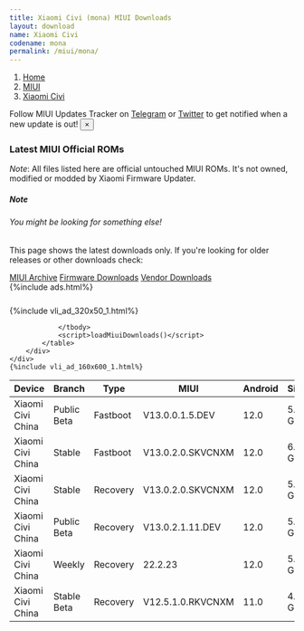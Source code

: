 ```yaml
---
title: Xiaomi Civi (mona) MIUI Downloads
layout: download
name: Xiaomi Civi
codename: mona
permalink: /miui/mona/
---
```

<nav aria-label="breadcrumb">
    <ol class="breadcrumb">
        <li class="breadcrumb-item"><a href="/">Home</a></li>
        <li class="breadcrumb-item"><a href="/miui/">MIUI</a></li>
        <li class="breadcrumb-item active" aria-current="page"><a href="/miui/mona/">Xiaomi Civi</a></li>
    </ol>
</nav>
<div class="alert alert-primary alert-dismissible fade show" role="alert">
    Follow MIUI Updates Tracker on <a href="https://t.me/MIUIUpdatesTracker" class="alert-link">Telegram</a>
     or <a href="https://twitter.com/MiFwUpdater" class="alert-link">Twitter</a> to get notified when a new update is out!
    <button type="button" class="close" data-dismiss="alert" aria-label="Close">
        <span aria-hidden="true">&times;</span>
    </button>
</div>

### Latest MIUI Official ROMs
*Note*: All files listed here are official untouched MIUI ROMs. It's not owned, modified or modded by Xiaomi Firmware Updater.
<div class="card">
  <div class="card-body">
    <h5 class="card-title">Note</h5>
    <h6 class="card-subtitle mb-2 text-muted">You might be looking for something else!</h6>
    <p class="card-text">This page shows the latest downloads only.
     If you're looking for older releases or other downloads check:</p>
    <a href="/archive/miui/mona/" class="card-link">MIUI Archive</a>
    <a href="/firmware/mona/" class="card-link">Firmware Downloads</a>
    <a href="/vendor/mona/" class="card-link">Vendor Downloads</a>
  </div>
</div>
{%include ads.html%}
<div class="row justify-content-center">
    <div class="col-10">
        <div class="table-responsive-md" style="margin-top: 25px;">
            {%include vli_ad_320x50_1.html%}
            <table id="miui" class="display dt-responsive nowrap compact table table-striped table-hover table-sm">
                <thead class="thead-dark">
                    <tr>
                        <th data-ref="device">Device</th>
                        <th data-ref="branch">Branch</th>
                        <th data-ref="type">Type</th>
                        <th data-ref="miui">MIUI</th>
                        <th data-ref="android">Android</th>
                        <th data-ref="size">Size</th>
                        <th data-ref="size">Date</th>
                        <th data-ref="link">Link</th>
                    </tr>
                </thead>
                <tbody>
                <tr><td>Xiaomi Civi China</td><td>Public Beta</td><td>Fastboot</td><td>V13.0.0.1.5.DEV</td><td>12.0</td><td>5.6 GB</td><td>2022-01-21</td><td><a href="/miui/mona/public beta/V13.0.0.1.5.DEV/">Download</a></td></tr>
<tr><td>Xiaomi Civi China</td><td>Stable</td><td>Fastboot</td><td>V13.0.2.0.SKVCNXM</td><td>12.0</td><td>6.7 GB</td><td>2022-01-23</td><td><a href="/miui/mona/stable/V13.0.2.0.SKVCNXM/">Download</a></td></tr>
<tr><td>Xiaomi Civi China</td><td>Stable</td><td>Recovery</td><td>V13.0.2.0.SKVCNXM</td><td>12.0</td><td>5.0 GB</td><td>2022-02-11</td><td><a href="/miui/mona/stable/V13.0.2.0.SKVCNXM/">Download</a></td></tr>
<tr><td>Xiaomi Civi China</td><td>Public Beta</td><td>Recovery</td><td>V13.0.2.1.11.DEV</td><td>12.0</td><td>5.2 GB</td><td>2022-02-25</td><td><a href="/miui/mona/public beta/V13.0.2.1.11.DEV/">Download</a></td></tr>
<tr><td>Xiaomi Civi China</td><td>Weekly</td><td>Recovery</td><td>22.2.23</td><td>12.0</td><td>5.2 GB</td><td>2022-02-24</td><td><a href="/miui/mona/weekly/22.2.23/">Download</a></td></tr>
<tr><td>Xiaomi Civi China</td><td>Stable Beta</td><td>Recovery</td><td>V12.5.1.0.RKVCNXM</td><td>11.0</td><td>4.5 GB</td><td>2021-09-28</td><td><a href="/miui/mona/stable beta/V12.5.1.0.RKVCNXM/">Download</a></td></tr>

                </tbody>
                <script>loadMiuiDownloads()</script>
            </table>
        </div>
    </div>
    {%include vli_ad_160x600_1.html%}
</div>
